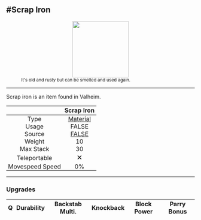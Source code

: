 <meta property="og:title" content="Scrap Iron - MoreValheim" /><meta property="og:type" content="website" /><meta property="og:image" content="/assets/scrap_iron.png" /><meta property="og:description" content="Scrap Iron is an item found in Valheim." /><meta name="theme-color" content="#546D78"><meta name="twitter:card" content="summary_large_image">
#Scrap Iron
-------------
<style>img {width:20px;}.tb {width:150px;display: block;margin-left: auto;margin-right: auto;}</style>

<style>.md-typeset table:not([class]) th:not([align]) {min-width:unset!important;}</style>
<style>td{padding:0em 0.3em!important;text-align:center!important;border-left:.05rem solid var(--md-default-fg-color--lightest)}</style>

<style>th{padding:0.1em 0.3em!important;text-align:center!important;font-weight:bold}</style>

<style>pre{text-align:right!important}</style>
<style>table tr td:first-child {border-left: 0;};</style>

<figure><img src="/assets/scrap_iron.png" class="tb" /><figcaption><small>It's old and rusty but can be smelted and used again.</small></figcaption></figure>

-------------

Scrap iron is an item found in Valheim.

|        | Scrap Iron              |
| ----------- | ------------------------------------ |
| Type | [Material](../../types/material)
| Usage | FALSE<br>
| Source | [FALSE](../../items/false)
| Weight | 10 |
| Max Stack | 30 |
| Teleportable | 🗙
| Movespeed Speed | 0%


-------------

### Upgrades
| Q | Durability | Backstab Multi. | Knockback | Block Power | Parry Bonus
| - | - | - | - | - | - 
